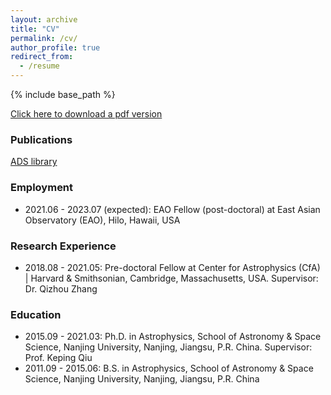 ```yaml
---
layout: archive
title: "CV"
permalink: /cv/
author_profile: true
redirect_from:
  - /resume
---
```


{% include base_path %}

[Click here to download a pdf version](/files/Liu_Junhao_CV.pdf)

### Publications

[ADS library](https://ui.adsabs.harvard.edu/public-libraries/NMQGgqroSeurMcPVsgLiqQ)

### Employment
* 2021.06 - 2023.07 (expected): EAO Fellow (post-doctoral) at East Asian Observatory (EAO), Hilo, Hawaii, USA

### Research Experience
* 2018.08 - 2021.05: Pre-doctoral Fellow at Center for Astrophysics (CfA) \| Harvard & Smithsonian, Cambridge, Massachusetts, USA. Supervisor: Dr. Qizhou Zhang

### Education
* 2015.09 - 2021.03: Ph.D. in Astrophysics, School of Astronomy & Space Science, Nanjing University, Nanjing, Jiangsu, P.R. China. Supervisor: Prof. Keping Qiu
* 2011.09 - 2015.06: B.S. in Astrophysics, School of Astronomy & Space Science, Nanjing University, Nanjing, Jiangsu, P.R. China
